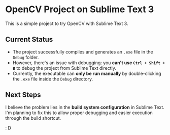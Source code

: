 # OpenCV Project on Sublime Text 3

This is a simple project to try OpenCV with Sublime Text 3.

## Current Status

- The project successfully compiles and generates an `.exe` file in the `Debug` folder.
- However, there's an issue with debugging: you **can't use `Ctrl + Shift + B`** to debug the project from Sublime Text directly.
- Currently, the executable can **only be run manually** by double-clicking the `.exe` file inside the `Debug` directory.

## Next Steps

I believe the problem lies in the **build system configuration** in Sublime Text. I'm planning to fix this to allow proper debugging and easier execution through the build shortcut.

: D
